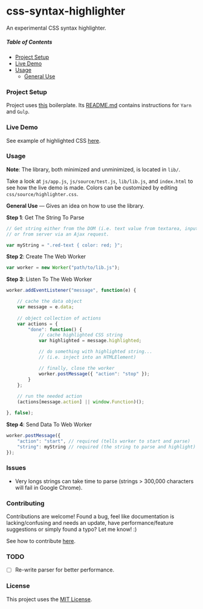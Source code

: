# css-syntax-highlighter

An experimental CSS syntax highlighter.

##### Table of Contents

- [Project Setup](#project-setup)
- [Live Demo](#live-demo)
- [Usage](#usage)
    - [General Use](#usage-general-example)

<a name="project-setup"></a>
### Project Setup

Project uses [this](https://github.com/cgabriel5/snippets/tree/master/boilerplate/application) boilerplate. Its [README.md](https://github.com/cgabriel5/snippets/blob/master/boilerplate/application/README.md#-read-before-use) contains instructions for `Yarn` and `Gulp`.

<a name="live-demo"></a>
### Live Demo

See example of highlighted CSS [here](https://cgabriel5.github.io/css-syntax-highlighter/).

<a name="usage"></a>
### Usage

**Note**: The library, both minimized and unminimized, is located in `lib/`.

Take a look at `js/app.js`, `js/source/test.js`, `lib/lib.js`, and `index.html` to see how the live demo is made. Colors can be customized by editing `css/source/highlighter.css`.

<a name="usage-general-example"></a>
**General Use** &mdash; Gives an idea on how to use the library.

**Step 1**: Get The String To Parse

```js
// Get string either from the DOM (i.e. text value from textarea, input...etc) 
// or from server via an Ajax request.

var myString = ".red-text { color: red; }";
```

**Step 2**: Create The Web Worker
```js
var worker = new Worker("path/to/lib.js");
```

**Step 3**: Listen To The Web Worker
```js
worker.addEventListener("message", function(e) {

    // cache the data object
    var message = e.data;
    
    // object collection of actions
    var actions = {
        "done": function() {
            // cache highlighted CSS string
            var highlighted = message.highlighted;

            // do something with highlighted string...
            // (i.e. inject into an HTMLElement)

            // finally, close the worker
            worker.postMessage({ "action": "stop" });
        }
    };
    
    // run the needed action
    (actions[message.action] || window.Function)();

}, false);
```

**Step 4**: Send Data To Web Worker
```js
worker.postMessage({
    "action": "start", // required (tells worker to start and parse)
    "string": myString // required (the string to parse and highlight)
});
```

### Issues

* Very longs strings can take time to parse (strings > 300,000 characters will fail in Google Chrome). 

### Contributing

Contributions are welcome! Found a bug, feel like documentation is lacking/confusing and needs an update, have performance/feature suggestions or simply found a typo? Let me know! :)

See how to contribute [here](https://github.com/cgabriel5/css-syntax-highlighter/blob/master/CONTRIBUTING.md).

### TODO

- [ ] Re-write parser for better performance.

### License

This project uses the [MIT License](https://github.com/cgabriel5/css-syntax-highlighter/blob/master/LICENSE.txt).
